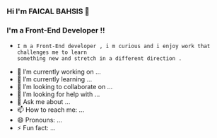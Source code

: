 ### Hi I'm FAICAL BAHSIS 👋

### I'm a Front-End Developer !!

-     I m a Front-End developer , i m curious and i enjoy work that challenges me to learn
      something new and stretch in a different direction .

- 🔭 I’m currently working on ...
- 🌱 I’m currently learning ...
- 👯 I’m looking to collaborate on ...
- 🤔 I’m looking for help with ...
- 💬 Ask me about ...
- 📫 How to reach me: ...
- 😄 Pronouns: ...
- ⚡ Fun fact: ...
